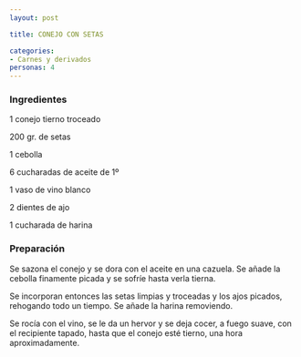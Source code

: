 ```yaml
---
layout: post

title: CONEJO CON SETAS

categories:
- Carnes y derivados
personas: 4 
---
```

<h3>Ingredientes</h3>
1 conejo tierno troceado

200 gr. de setas

1 cebolla

6 cucharadas de aceite de 1&ordm;

1 vaso de vino blanco

2 dientes de ajo

1 cucharada de harina

<h3>Preparación</h3>
Se sazona el conejo y se dora con el aceite en una cazuela. Se añade la cebolla finamente picada y se sofríe hasta verla tierna.

Se incorporan entonces las setas limpias y troceadas y los ajos picados, rehogando todo un tiempo. Se añade la harina removiendo.

Se rocía con el vino, se le da un hervor y se deja cocer, a fuego suave, con el recipiente tapado, hasta que el conejo esté tierno, una hora aproximadamente.


